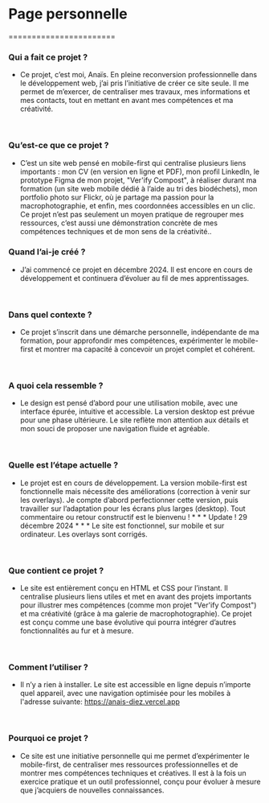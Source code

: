 # Page personnelle
=======================

### Qui a fait ce projet ?
- Ce projet, c’est moi, Anaïs. En pleine reconversion professionnelle dans le développement web, j’ai pris l’initiative de créer ce site seule. Il me permet de m’exercer, de centraliser mes travaux, mes informations et mes contacts, tout en mettant en avant mes compétences et ma créativité.
<br>

### Qu’est-ce que ce projet ?
- C’est un site web pensé en mobile-first qui centralise plusieurs liens importants : mon CV (en version en ligne et PDF), mon profil LinkedIn, le prototype Figma de mon projet, "Ver'ify Compost", à réaliser durant ma formation (un site web mobile dédié à l’aide au tri des biodéchets), mon portfolio photo sur Flickr, où je partage ma passion pour la macrophotographie, et enfin, mes coordonnées accessibles en un clic. Ce projet n’est pas seulement un moyen pratique de regrouper mes ressources, c’est aussi une démonstration concrète de mes compétences techniques et de mon sens de la créativité..


### Quand l’ai-je créé ?
- J’ai commencé ce projet en décembre 2024. Il est encore en cours de développement et continuera d’évoluer au fil de mes apprentissages.
<br>

### Dans quel contexte ?
- Ce projet s’inscrit dans une démarche personnelle, indépendante de ma formation, pour approfondir mes compétences, expérimenter le mobile-first et montrer ma capacité à concevoir un projet complet et cohérent.
<br>

### A quoi cela ressemble ?
- Le design est pensé d’abord pour une utilisation mobile, avec une interface épurée, intuitive et accessible. La version desktop est prévue pour une phase ultérieure. Le site reflète mon attention aux détails et mon souci de proposer une navigation fluide et agréable.
<br>

### Quelle est l’étape actuelle ?
- Le projet est en cours de développement. La version mobile-first est fonctionnelle mais nécessite des améliorations (correction à venir sur les overlays). Je compte d’abord perfectionner cette version, puis travailler sur l’adaptation pour les écrans plus larges (desktop). Tout commentaire ou retour constructif est le bienvenu ! * * * Update ! 29 décembre 2024 * * * Le site est fonctionnel, sur mobile et sur ordinateur. Les overlays sont corrigés. 
<br>

### Que contient ce projet ?
- Le site est entièrement conçu en HTML et CSS pour l’instant. Il centralise plusieurs liens utiles et met en avant des projets importants pour illustrer mes compétences (comme mon projet "Ver'ify Compost") et ma créativité (grâce à ma galerie de macrophotographie). Ce projet est conçu comme une base évolutive qui pourra intégrer d’autres fonctionnalités au fur et à mesure.
<br>

### Comment l’utiliser ?
- Il n’y a rien à installer. Le site est accessible en ligne depuis n’importe quel appareil, avec une navigation optimisée pour les mobiles à l'adresse suivante: https://anais-diez.vercel.app
<br>

### Pourquoi ce projet ?
- Ce site est une initiative personnelle qui me permet d’expérimenter le mobile-first, de centraliser mes ressources professionnelles et de montrer mes compétences techniques et créatives. Il est à la fois un exercice pratique et un outil professionnel, conçu pour évoluer à mesure que j’acquiers de nouvelles connaissances.
